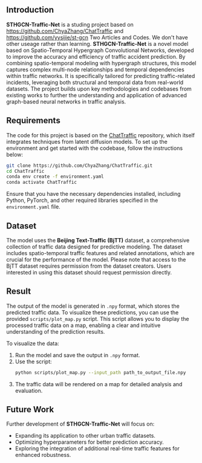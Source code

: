 ## Introduction  
**STHGCN-Traffic-Net** is a studing project based on https://github.com/ChyaZhang/ChatTraffic and https://github.com/yysijie/st-gcn Two Articles and Codes.
We don't have other useage rather than learning.
**STHGCN-Traffic-Net** is a novel model based on Spatio-Temporal Hypergraph Convolutional Networks, developed to improve the accuracy and efficiency of traffic accident prediction. By combining spatio-temporal modeling with hypergraph structures, this model captures complex multi-node relationships and temporal dependencies within traffic networks. It is specifically tailored for predicting traffic-related incidents, leveraging both structural and temporal data from real-world datasets. The project builds upon key methodologies and codebases from existing works to further the understanding and application of advanced graph-based neural networks in traffic analysis.  

## Requirements  
The code for this project is based on the [ChatTraffic](https://github.com/ChyaZhang/ChatTraffic) repository, which itself integrates techniques from latent diffusion models. To set up the environment and get started with the codebase, follow the instructions below:  

```bash  
git clone https://github.com/ChyaZhang/ChatTraffic.git  
cd ChatTraffic  
conda env create -f environment.yaml  
conda activate ChatTraffic  
```  

Ensure that you have the necessary dependencies installed, including Python, PyTorch, and other required libraries specified in the `environment.yaml` file.  

## Dataset  
The model uses the **Beijing Text-Traffic (BjTT)** dataset, a comprehensive collection of traffic data designed for predictive modeling. The dataset includes spatio-temporal traffic features and related annotations, which are crucial for the performance of the model. Please note that access to the BjTT dataset requires permission from the dataset creators. Users interested in using this dataset should request permission directly.  

## Result  
The output of the model is generated in `.npy` format, which stores the predicted traffic data. To visualize these predictions, you can use the provided `scripts/plot_map.py` script. This script allows you to display the processed traffic data on a map, enabling a clear and intuitive understanding of the prediction results.  

To visualize the data:  
1. Run the model and save the output in `.npy` format.  
2. Use the script:  
   ```bash  
   python scripts/plot_map.py --input_path path_to_output_file.npy  
   ```  
3. The traffic data will be rendered on a map for detailed analysis and evaluation.  

## Future Work  
Further development of **STHGCN-Traffic-Net** will focus on:  
- Expanding its application to other urban traffic datasets.  
- Optimizing hyperparameters for better prediction accuracy.  
- Exploring the integration of additional real-time traffic features for enhanced robustness.  
